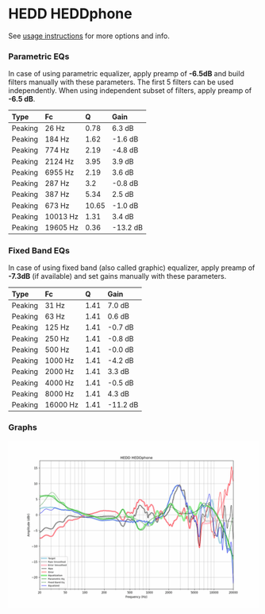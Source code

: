 # HEDD HEDDphone
See [usage instructions](https://github.com/jaakkopasanen/AutoEq#usage) for more options and info.

### Parametric EQs
In case of using parametric equalizer, apply preamp of **-6.5dB** and build filters manually
with these parameters. The first 5 filters can be used independently.
When using independent subset of filters, apply preamp of **-6.5 dB**.

| Type    | Fc       |     Q | Gain     |
|:--------|:---------|:------|:---------|
| Peaking | 26 Hz    |  0.78 | 6.3 dB   |
| Peaking | 184 Hz   |  1.62 | -1.6 dB  |
| Peaking | 774 Hz   |  2.19 | -4.8 dB  |
| Peaking | 2124 Hz  |  3.95 | 3.9 dB   |
| Peaking | 6955 Hz  |  2.19 | 3.6 dB   |
| Peaking | 287 Hz   |  3.2  | -0.8 dB  |
| Peaking | 387 Hz   |  5.34 | 2.5 dB   |
| Peaking | 673 Hz   | 10.65 | -1.0 dB  |
| Peaking | 10013 Hz |  1.31 | 3.4 dB   |
| Peaking | 19605 Hz |  0.36 | -13.2 dB |

### Fixed Band EQs
In case of using fixed band (also called graphic) equalizer, apply preamp of **-7.3dB**
(if available) and set gains manually with these parameters.

| Type    | Fc       |    Q | Gain     |
|:--------|:---------|:-----|:---------|
| Peaking | 31 Hz    | 1.41 | 7.0 dB   |
| Peaking | 63 Hz    | 1.41 | 0.6 dB   |
| Peaking | 125 Hz   | 1.41 | -0.7 dB  |
| Peaking | 250 Hz   | 1.41 | -0.8 dB  |
| Peaking | 500 Hz   | 1.41 | -0.0 dB  |
| Peaking | 1000 Hz  | 1.41 | -4.2 dB  |
| Peaking | 2000 Hz  | 1.41 | 3.3 dB   |
| Peaking | 4000 Hz  | 1.41 | -0.5 dB  |
| Peaking | 8000 Hz  | 1.41 | 4.3 dB   |
| Peaking | 16000 Hz | 1.41 | -11.2 dB |

### Graphs
![](./HEDD%20HEDDphone.png)